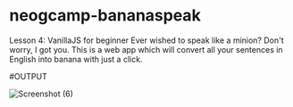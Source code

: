 # neogcamp-bananaspeak
Lesson 4: VanillaJS for beginner
Ever wished to speak like a minion? Don't worry, I got you.
This is a web app which will convert all your sentences in English into banana with just a click.

#OUTPUT

![Screenshot (6)](https://user-images.githubusercontent.com/91406971/190902628-f49cf83d-5c33-463d-b552-7535fdad482f.png)
